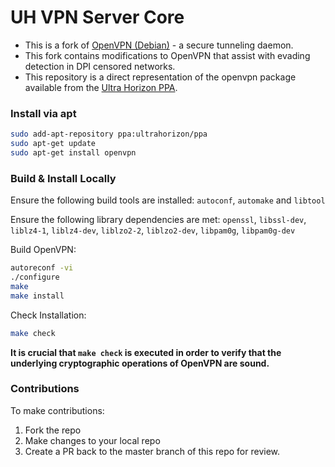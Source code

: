 # UH VPN Server Core

- This is a fork of [OpenVPN (Debian)](https://salsa.debian.org/debian/openvpn) - a secure tunneling daemon.
- This fork contains modifications to OpenVPN that assist with evading detection in DPI censored networks.
- This repository is a direct representation of the openvpn package available from the [Ultra Horizon PPA](https://launchpad.net/~ultrahorizon/+archive/ubuntu/ppa).

### Install via apt

```bash
sudo add-apt-repository ppa:ultrahorizon/ppa
sudo apt-get update
sudo apt-get install openvpn
```

### Build & Install Locally

Ensure the following build tools are installed:
`autoconf`, `automake` and `libtool`

Ensure the following library dependencies are met:
`openssl`, `libssl-dev`, `liblz4-1`, `liblz4-dev`, `liblzo2-2`, `liblzo2-dev`, `libpam0g`, `libpam0g-dev`

Build OpenVPN:
```bash
autoreconf -vi
./configure
make
make install
```

Check Installation:
```bash
make check
```

**It is crucial that `make check` is executed in order to verify that the underlying cryptographic operations of OpenVPN are sound.**

### Contributions

To make contributions:

1. Fork the repo
2. Make changes to your local repo
3. Create a PR back to the master branch of this repo for review.

